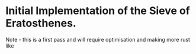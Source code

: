 # Initial Implementation of the Sieve of Eratosthenes.

Note - this is a first pass and will require optimisation and making more rust like